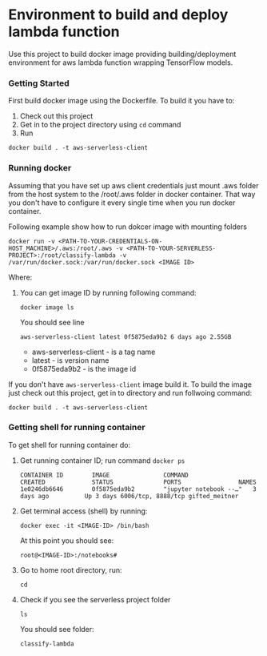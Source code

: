 # Environment to build and deploy lambda function 

Use this project to build docker image providing building/deployment
environment for aws lambda function wrapping TensorFlow models.

### Getting Started

First build docker image using the Dockerfile. To build it you have to:

1. Check out this project
2. Get in to the project directory using `cd` command
3. Run 

`docker build . -t aws-serverless-client`

### Running docker

Assuming that you have set up aws client credentials just mount .aws folder
from the host system to the /root/.aws folder in docker container. That
way you don't have to configure it every single time when you run docker
container.

Following example show how to run dokcer image with mounting folders 

```
docker run -v <PATH-TO-YOUR-CREDENTIALS-ON-HOST_MACHINE>/.aws:/root/.aws -v <PATH-TO-YOUR-SERVERLESS-PROJECT>:/root/classify-lambda -v /var/run/docker.sock:/var/run/docker.sock <IMAGE ID>
```

Where:

1. You can get image ID by running following command: 
   
   ```docker image ls```
   
   You should see line 
   
   ```aws-serverless-client latest 0f5875eda9b2 6 days ago 2.55GB```
   
   - aws-serverless-client - is a tag name
   - latest - is version name
   - 0f5875eda9b2 - is the image id
   
If you don't have `aws-serverless-client` image build it.
To build the image just check out this project, get in to directory and run
follwoing command: 

```docker build . -t aws-serverless-client```  
   
### Getting shell for running container

To get shell for running container do:

1. Get running container ID; run command `docker ps`
   
   `CONTAINER ID        IMAGE               COMMAND                  CREATED             STATUS              PORTS                NAMES`
   `1e0246db6646        0f5875eda9b2        "jupyter notebook --…"   3 days ago          Up 3 days 6006/tcp, 8888/tcp gifted_meitner`
   
2. Get terminal access (shell) by running:

   `docker exec -it <IMAGE-ID> /bin/bash`

   At this point you should see:
   
   `root@<IMAGE-ID>:/notebooks# `
   
3. Go to home root directory, run:
   
   `cd`
   
4. Check if you see the serverless project folder

   `ls`
   
   You should see folder:
   
   `classify-lambda`
